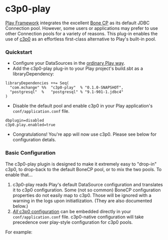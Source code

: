c3p0-play
=========

[Play Framework](http://www.playframework.com/) integrates the excellent [Bone CP](http://jolbox.com/) as its
default JDBC Connection pool. However, some users or applications may prefer to use other Connection pools for
a variety of reasons. This plug-in enables the use of [c3p0](http://www.mchange.com/projects/c3p0/) as an
effortless first-class alternative to Play's built-in pool.

### Quickstart ###

+ Configure your DataSources in the [ordinary Play way](http://www.playframework.com/documentation/2.2.x/ScalaDatabase).
+ Add the c3p0-play plug-in to your Play project's build.sbt as a libraryDependency:

```
libraryDependencies ++= Seq(
  "com.mchange" %%  "c3p0-play"  % "0.1.0-SNAPSHOT",
  "postgresql"  %   "postgresql" % "9.1-901-1.jdbc4"
)
```

+ Disable the default pool and enable c3p0 in your Play application's `conf/application.conf` file.

```
dbplugin=disabled
c3p0.play.enabled=true
```

+ Congratulations! You're app will now use c3p0. Please see below for configuration detals.

### Basic Configuration ###

The c3p0-play plugin is designed to make it extremely easy to "drop-in" c3p0, to drop-back to the
default BoneCP pool, or to mix the two pools. To enable that...

1. c3p0-play reads Play's default DataSource configuration and translates it to c3p0 configuration. Some (not so common) BoneCP configuration properties do not easily map to c3p0. Those will be ignored with a warning in the logs upon initiatlization. (They are also documented below.)
2. [_All_ c3p0 configuration](http://www.mchange.com/projects/c3p0/#configuration_properties) can be embedded directly in your `conf/application.conf` file. c3p0-native configuration will take precedence over play-style configuration for c3p0 pools.

For example:
